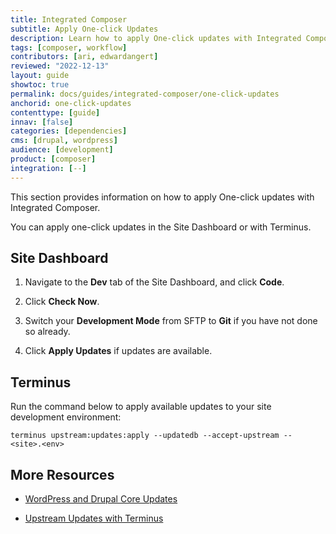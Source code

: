 ```yaml
---
title: Integrated Composer
subtitle: Apply One-click Updates
description: Learn how to apply One-click updates with Integrated Composer.
tags: [composer, workflow]
contributors: [ari, edwardangert]
reviewed: "2022-12-13"
layout: guide
showtoc: true
permalink: docs/guides/integrated-composer/one-click-updates
anchorid: one-click-updates
contenttype: [guide]
innav: [false]
categories: [dependencies]
cms: [drupal, wordpress]
audience: [development]
product: [composer]
integration: [--]
---
```


This section provides information on how to apply One-click updates with Integrated Composer. 

You can apply one-click updates in the Site Dashboard or with Terminus.

## Site Dashboard

1. Navigate to the **Dev** tab of the Site Dashboard, and click **Code**.

1. Click **Check Now**.

1. Switch your **Development Mode** from SFTP to **Git** if you have not done so already.

1. Click **Apply Updates** if updates are available.


## Terminus

Run the command below to apply available updates to your site development environment:

```bash{promptUser: user}
terminus upstream:updates:apply --updatedb --accept-upstream -- <site>.<env>
```

## More Resources

- [WordPress and Drupal Core Updates](/core-updates)

- [Upstream Updates with Terminus](/terminus/commands/upstream-updates-apply)

